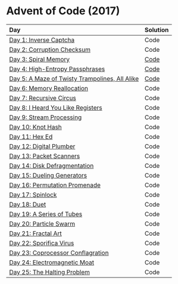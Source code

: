 # Advent of Code (2017)

|                      Day                      |         Solution       |
| :-------------------------------------------- | :--------------------- |
| [Day 1: Inverse Captcha](https://adventofcode.com/2017/day/1) | Code |
| [Day 2: Corruption Checksum](https://adventofcode.com/2017/day/2) | Code |
| [Day 3: Spiral Memory](https://adventofcode.com/2017/day/3) | [Code](day03/day03.py) |
| [Day 4: High-Entropy Passphrases](https://adventofcode.com/2017/day/4) | [Code](day04/day04.py) |
| [Day 5: A Maze of Twisty Trampolines, All Alike](https://adventofcode.com/2017/day/5) | [Code](day05/day05.py) |
| [Day 6: Memory Reallocation](https://adventofcode.com/2017/day/6) | Code |
| [Day 7: Recursive Circus](https://adventofcode.com/2017/day/7) | Code |
| [Day 8: I Heard You Like Registers](https://adventofcode.com/2017/day/8) | Code |
| [Day 9: Stream Processing](https://adventofcode.com/2017/day/9) | Code |
| [Day 10: Knot Hash](https://adventofcode.com/2017/day/10) | Code |
| [Day 11: Hex Ed](https://adventofcode.com/2017/day/11) | Code |
| [Day 12: Digital Plumber](https://adventofcode.com/2017/day/12) | Code |
| [Day 13: Packet Scanners](https://adventofcode.com/2017/day/13) | Code |
| [Day 14: Disk Defragmentation](https://adventofcode.com/2017/day/14) | Code |
| [Day 15: Dueling Generators](https://adventofcode.com/2017/day/15) | Code |
| [Day 16: Permutation Promenade](https://adventofcode.com/2017/day/16) | Code |
| [Day 17: Spinlock](https://adventofcode.com/2017/day/17) | Code |
| [Day 18: Duet](https://adventofcode.com/2017/day/18) | Code |
| [Day 19: A Series of Tubes](https://adventofcode.com/2017/day/19) | Code |
| [Day 20: Particle Swarm](https://adventofcode.com/2017/day/20) | Code |
| [Day 21: Fractal Art](https://adventofcode.com/2017/day/21) | Code |
| [Day 22: Sporifica Virus](https://adventofcode.com/2017/day/22) | Code |
| [Day 23: Coprocessor Conflagration](https://adventofcode.com/2017/day/23) | Code |
| [Day 24: Electromagnetic Moat](https://adventofcode.com/2017/day/24) | Code |
| [Day 25: The Halting Problem](https://adventofcode.com/2017/day/25) | Code |

